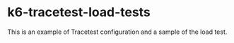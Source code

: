 # k6-tracetest-load-tests
This is an example of Tracetest configuration and a sample of the load test.
